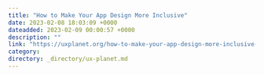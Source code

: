 ```yaml
---
title: "How to Make Your App Design More Inclusive"
date: 2023-02-08 18:03:09 +0000
dateadded: 2023-02-09 00:00:57 +0000
description: ""
link: "https://uxplanet.org/how-to-make-your-app-design-more-inclusive-e2281079ee75?source=rss----819cc2aaeee0---4"
category:
directory: _directory/ux-planet.md
---
```

